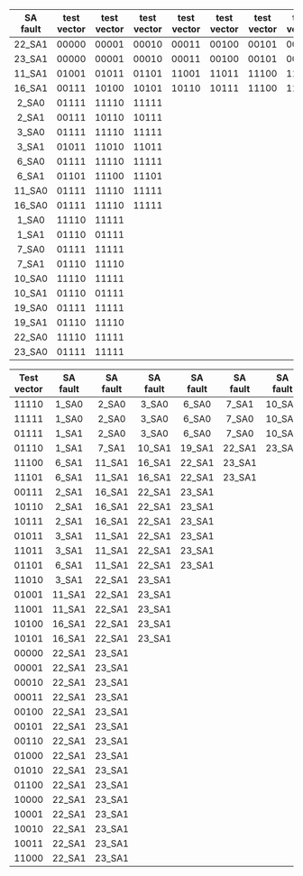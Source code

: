 | SA fault | test vector | test vector | test vector | test vector | test vector | test vector | test vector | test vector | test vector | test vector | test vector | test vector | test vector | test vector | test vector | test vector | test vector | test vector | test vector | test vector | test vector | test vector | test vector | test vector | test vector | test vector | test vector | test vector | test vector | test vector | 
| :---: |  :---: |  :---: |  :---: |  :---: |  :---: |  :---: |  :---: |  :---: |  :---: |  :---: |  :---: |  :---: |  :---: |  :---: |  :---: |  :---: |  :---: |  :---: |  :---: |  :---: |  :---: |  :---: |  :---: |  :---: |  :---: |  :---: |  :---: |  :---: |  :---: |  :---: | 
|22_SA1 |00000|00001|00010|00011|00100|00101|00110|00111|01000|01001|01010|01011|01100|01101|01110|01111|10000|10001|10010|10011|10100|10101|10110|10111|11000|11001|11010|11011|11100|11101|
|23_SA1 |00000|00001|00010|00011|00100|00101|00110|00111|01000|01001|01010|01011|01100|01101|01110|10000|10001|10010|10011|10100|10101|10110|10111|11000|11001|11010|11011|11100|11101|11110|
|11_SA1 |01001|01011|01101|11001|11011|11100|11101|
|16_SA1 |00111|10100|10101|10110|10111|11100|11101|
|2_SA0 |01111|11110|11111|
|2_SA1 |00111|10110|10111|
|3_SA0 |01111|11110|11111|
|3_SA1 |01011|11010|11011|
|6_SA0 |01111|11110|11111|
|6_SA1 |01101|11100|11101|
|11_SA0 |01111|11110|11111|
|16_SA0 |01111|11110|11111|
|1_SA0 |11110|11111|
|1_SA1 |01110|01111|
|7_SA0 |01111|11111|
|7_SA1 |01110|11110|
|10_SA0 |11110|11111|
|10_SA1 |01110|01111|
|19_SA0 |01111|11111|
|19_SA1 |01110|11110|
|22_SA0 |11110|11111|
|23_SA0 |01111|11111|



| Test vector | SA fault | SA fault | SA fault | SA fault | SA fault | SA fault | SA fault | SA fault | SA fault | SA fault | SA fault | 
| :---: | :---: | :---: | :---: | :---: | :---: | :---: | :---: | :---: | :---: | :---: | :---: | 
|11110|1_SA0|2_SA0|3_SA0|6_SA0|7_SA1|10_SA0|11_SA0|16_SA0|19_SA1|22_SA0|23_SA1|
|11111|1_SA0|2_SA0|3_SA0|6_SA0|7_SA0|10_SA0|11_SA0|16_SA0|19_SA0|22_SA0|23_SA0|
|01111|1_SA1|2_SA0|3_SA0|6_SA0|7_SA0|10_SA1|11_SA0|16_SA0|19_SA0|22_SA1|23_SA0|
|01110|1_SA1|7_SA1|10_SA1|19_SA1|22_SA1|23_SA1|
|11100|6_SA1|11_SA1|16_SA1|22_SA1|23_SA1|
|11101|6_SA1|11_SA1|16_SA1|22_SA1|23_SA1|
|00111|2_SA1|16_SA1|22_SA1|23_SA1|
|10110|2_SA1|16_SA1|22_SA1|23_SA1|
|10111|2_SA1|16_SA1|22_SA1|23_SA1|
|01011|3_SA1|11_SA1|22_SA1|23_SA1|
|11011|3_SA1|11_SA1|22_SA1|23_SA1|
|01101|6_SA1|11_SA1|22_SA1|23_SA1|
|11010|3_SA1|22_SA1|23_SA1|
|01001|11_SA1|22_SA1|23_SA1|
|11001|11_SA1|22_SA1|23_SA1|
|10100|16_SA1|22_SA1|23_SA1|
|10101|16_SA1|22_SA1|23_SA1|
|00000|22_SA1|23_SA1|
|00001|22_SA1|23_SA1|
|00010|22_SA1|23_SA1|
|00011|22_SA1|23_SA1|
|00100|22_SA1|23_SA1|
|00101|22_SA1|23_SA1|
|00110|22_SA1|23_SA1|
|01000|22_SA1|23_SA1|
|01010|22_SA1|23_SA1|
|01100|22_SA1|23_SA1|
|10000|22_SA1|23_SA1|
|10001|22_SA1|23_SA1|
|10010|22_SA1|23_SA1|
|10011|22_SA1|23_SA1|
|11000|22_SA1|23_SA1|

